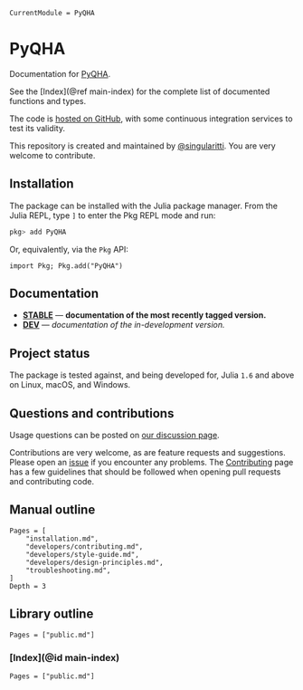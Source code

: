 ```@meta
CurrentModule = PyQHA
```

# PyQHA

Documentation for [PyQHA](https://github.com/MineralsCloud/PyQHA.jl).

See the [Index](@ref main-index) for the complete list of documented functions
and types.

The code is [hosted on GitHub](https://github.com/MineralsCloud/PyQHA.jl),
with some continuous integration services to test its validity.

This repository is created and maintained by [@singularitti](https://github.com/singularitti).
You are very welcome to contribute.

## Installation

The package can be installed with the Julia package manager.
From the Julia REPL, type `]` to enter the Pkg REPL mode and run:

```julia
pkg> add PyQHA
```

Or, equivalently, via the `Pkg` API:

```@repl
import Pkg; Pkg.add("PyQHA")
```

## Documentation

- [**STABLE**](https://MineralsCloud.github.io/PyQHA.jl/stable) — **documentation of the most recently tagged version.**
- [**DEV**](https://MineralsCloud.github.io/PyQHA.jl/dev) — _documentation of the in-development version._

## Project status

The package is tested against, and being developed for, Julia `1.6` and above on Linux,
macOS, and Windows.

## Questions and contributions

Usage questions can be posted on
[our discussion page](https://github.com/MineralsCloud/PyQHA.jl/discussions).

Contributions are very welcome, as are feature requests and suggestions. Please open an
[issue](https://github.com/MineralsCloud/PyQHA.jl/issues)
if you encounter any problems. The [Contributing](@ref) page has
a few guidelines that should be followed when opening pull requests and contributing code.

## Manual outline

```@contents
Pages = [
    "installation.md",
    "developers/contributing.md",
    "developers/style-guide.md",
    "developers/design-principles.md",
    "troubleshooting.md",
]
Depth = 3
```

## Library outline

```@contents
Pages = ["public.md"]
```

### [Index](@id main-index)

```@index
Pages = ["public.md"]
```

